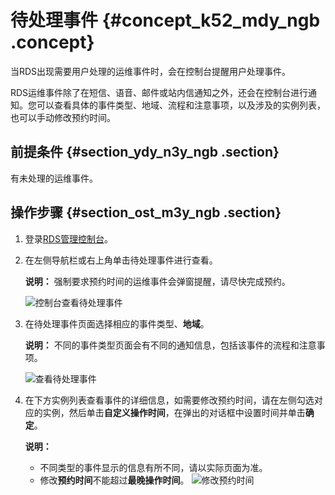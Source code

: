 # 待处理事件 {#concept_k52_mdy_ngb .concept}

当RDS出现需要用户处理的运维事件时，会在控制台提醒用户处理事件。

RDS运维事件除了在短信、语音、邮件或站内信通知之外，还会在控制台进行通知。您可以查看具体的事件类型、地域、流程和注意事项，以及涉及的实例列表，也可以手动修改预约时间。

## 前提条件 {#section_ydy_n3y_ngb .section}

有未处理的运维事件。

## 操作步骤 {#section_ost_m3y_ngb .section}

1.  登录[RDS管理控制台](https://rds.console.aliyun.com/)。
2.  在左侧导航栏或右上角单击待处理事件进行查看。

    **说明：** 强制要求预约时间的运维事件会弹窗提醒，请尽快完成预约。

    ![控制台查看待处理事件](http://static-aliyun-doc.oss-cn-hangzhou.aliyuncs.com/assets/img/117416/154822525037954_zh-CN.png)

3.  在待处理事件页面选择相应的事件类型、**地域**。

    **说明：** 不同的事件类型页面会有不同的通知信息，包括该事件的流程和注意事项。

    ![查看待处理事件](http://static-aliyun-doc.oss-cn-hangzhou.aliyuncs.com/assets/img/117416/154822525137955_zh-CN.png)

4.  在下方实例列表查看事件的详细信息，如需要修改预约时间，请在左侧勾选对应的实例，然后单击**自定义操作时间**，在弹出的对话框中设置时间并单击**确定**。

    **说明：** 

    -   不同类型的事件显示的信息有所不同，请以实际页面为准。
    -   修改**预约时间**不能超过**最晚操作时间**。
    ![修改预约时间](http://static-aliyun-doc.oss-cn-hangzhou.aliyuncs.com/assets/img/117416/154822525137956_zh-CN.png)


